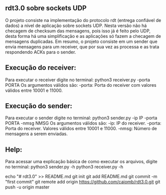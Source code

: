 ## rdt3.0 sobre sockets UDP
O projeto consiste na implementação do protocolo rdt (entrega confiável de dados)
a nível de aplicação sobre sockets UDP. Nesta versão não há checagem de checksum
das mensagens, pois isso já é feito pelo UDP, desta forma há uma simplificação
e as aplicações só fazem a checagem de mensagens duplicadas. Em resumo, o projeto
consiste em um sender que envia mensagens para um receiver, que por sua vez as
processa e as trata respondendo ACKs para o sender.

## Execução do receiver:
Para executar o receiver digite no terminal:
    python3 receiver.py -porta PORTA
Os argumentos válidos são:
  -porta:  Porta do receiver com valores válidos entre 10001 e 11000.

## Execução do sender:
Para executar o sender digite no terminal:
    python3 sender.py -ip IP -porta PORTA -nmsg NMSG
Os argumentos válidos são:
  -ip:        IP do receiver.
  -porta:     Porta do receiver. Valores válidos entre 10001 e 11000.
  -nmsg:      Número de mensagens a serem enviadas.

## Help:
Para acessar uma explicação básica de como executar os arquivos, digite no terminal:
    python3 sender.py -h
    python3 receiver.py -h

echo "# rdt3.0" >> README.md
git init
git add README.md
git commit -m "first commit"
git remote add origin https://github.com/caiomb/rdt3.0.git
git push -u origin master